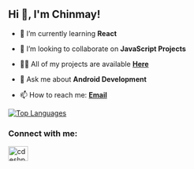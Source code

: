 ## Hi 👋, I'm Chinmay!

- 🌱 I’m currently learning **React**

- 👯 I’m looking to collaborate on **JavaScript Projects**

- 👨‍💻 All of my projects are available [**Here**](https://github.com/c-deshpande)

- 💬 Ask me about **Android Development**

- 📫 How to reach me: [**Email**](mailto:chinmay.deshpande@mavs.uta.edu)

[![Top Languages](https://github-readme-stats.vercel.app/api/top-langs/?username=c-deshpande&layout=compact&theme=tokyonight)](https://github.com/anuraghazra/github-readme-stats)

<h3 align="left">Connect with me:</h3>
<p align="left">
<a href="https://linkedin.com/in/cdeshpande4" target="blank"><img align="center" src="https://cdn.jsdelivr.net/npm/simple-icons@3.0.1/icons/linkedin.svg" alt="cdeshpande4" height="30" width="40" /></a>
</p>
